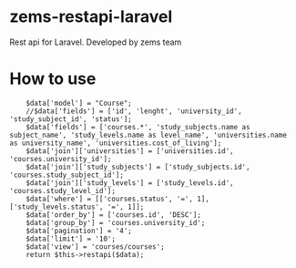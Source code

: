 # zems-restapi-laravel
Rest api for Laravel. Developed by zems team
# How to use
        $data['model'] = "Course";
        //$data['fields'] = ['id', 'lenght', 'university_id', 'study_subject_id', 'status'];
        $data['fields'] = ['courses.*', 'study_subjects.name as subject_name', 'study_levels.name as level_name', 'universities.name as university_name', 'universities.cost_of_living'];
        $data['join']['universities'] = ['universities.id', 'courses.university_id'];
        $data['join']['study_subjects'] = ['study_subjects.id', 'courses.study_subject_id'];
        $data['join']['study_levels'] = ['study_levels.id', 'courses.study_level_id'];
        $data['where'] = [['courses.status', '=', 1], ['study_levels.status', '=', 1]];
        $data['order_by'] = ['courses.id', 'DESC'];
        $data['group_by'] = 'courses.university_id';
        $data['pagination'] = '4';
        $data['limit'] = '10';
        $data['view'] = 'courses/courses';
        return $this->restapi($data); 
